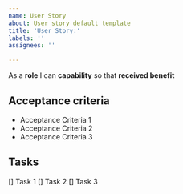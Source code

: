 ```yaml
---
name: User Story
about: User story default template
title: 'User Story:'
labels: ''
assignees: ''

---
```


As a **role** I can **capability** so that **received benefit**

## Acceptance criteria

* Acceptance Criteria 1
* Acceptance Criteria 2
* Acceptance Criteria 3

## Tasks

[] Task 1
[] Task 2
[] Task 3
